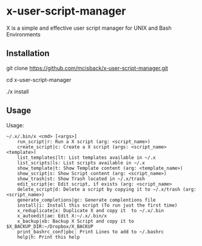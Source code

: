 # x-user-script-manager
X is a simple and effective user script manager for UNIX and Bash Environments

## Installation

   git clone https://github.com/mcisback/x-user-script-manager.git

   cd x-user-script-manager
   
   ./x install

## Usage
Usage:

	~/.x/.bin/x <cmd> [<args>]
		run_script|r: Run a X script (arg: <script_name>)
		create_script|c: Create a X script (args: <script_name> <template>)
		list_templates|lt: List templates available in ~/.x
		list_scripts|ls: List scripts available in ~/.x
		show_template|t: Show Template content (arg: <template_name>)
		show_script|s: Show Script content (arg: <script_name>)
		show_trash|st: Show Trash located in ~/.x/trash
		edit_script|e: Edit script, if exists (arg: <script_name>
		delete_script|d: Delete a script by copying it to ~/.x/trash (arg: <script_name>)
		generate_completions|gc: Generate complentions file
		install|i: Install this script (To run just the first time)
		x_reduplicate|x: Duplicate X and copy it  to ~/.x/.bin
		x_autoedit|ae: Edit X:~/.x/.bin/x
		x_backup|xb: Backup X Script and copy it to $X_BACKUP_DIR:~/Dropbox/X_BACKUP
		print_bashrc_conf|pbc: Print Lines to add to ~/.bashrc
		help|h: Print this help

